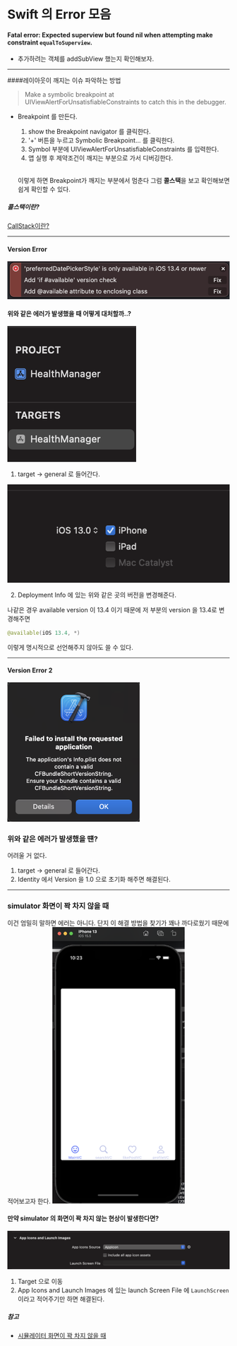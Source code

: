 # Swift 의 Error 모음

#### Fatal error: Expected superview but found nil when attempting make constraint `equalToSuperview`.

- 추가하려는 객체를 addSubView 했는지 확인해보자.
--- 

####레이아웃이 깨지는 이슈 파악하는 방법

> Make a symbolic breakpoint at UIViewAlertForUnsatisfiableConstraints to catch this in the debugger. 

- Breakpoint 를 만든다.
    1. show the Breakpoint navigator 를 클릭한다.
    2. '+' 버튼을 누르고 Symbolic Breakpoint... 를 클릭한다.
    3. Symbol 부분에 UIViewAlertForUnsatisfiableConstraints 를 입력한다.
    4. 앱 실행 후 제약조건이 깨지는 부분으로 가서 디버깅한다.<br><br>


    이렇게 하면 Breakpoint가 깨지는 부분에서 멈춘다
    그럼 **콜스택**을 보고 확인해보면 쉽게 확인할 수 있다.


##### 콜스택이란?

[CallStack이란?](https://github.com/Mindohyeon/TIL/blob/main/Study/Call-Stack.md)

--- 

#### Version Error
<img src="../../Image/availableError.png">

#### 위와 같은 에러가 발생했을 때 어떻게 대처할까..?
<img src="../../Image/ios-version설명.png">

1. target -> general 로 들어간다.


<img src="../../Image/ios-version.png">

2. Deployment Info 에 있는 위와 같은 곳의 버전을 변경해준다.

나같은 경우 available version 이 13.4 이기 때문에 저 부분의 version 을 13.4로 변경해주면 
``` swift 
@available(iOS 13.4, *)
```
이렇게 명시적으로 선언해주지 않아도 쓸 수 있다.

---

#### Version Error 2

<img src="../../Image/Xcode-VersionError.png" style="width: 300px">

### 위와 같은 에러가 발생했을 떈?

어려울 거 없다.

1. target -> general 로 들어간다.
2. Identity 에서 Version 을 1.0 으로 초기화 해주면 해결된다.

--- 
### simulator 화면이 꽉 차지 않을 때
이건 엄밀히 말하면 에러는 아니다. 단지 이 해결 방법을 찾기가 꽤나 까다로웠기 때문에 적어보고자 한다.
<img src="../../Image/simulatorScreen-notfull.png" style="width: 300px">

#### 만약 simulator 의 화면이 꽉 차지 않는 현상이 발생한다면?

<img src="../../Image/simulatorScreen-notfull2.png">

1. Target 으로 이동
2. App Icons and Launch Images 에 있는 launch Screen File 에 ```LaunchScreen``` 이라고 적어주기만 하면 해결된다.

##### 참고
- [시뮬레이터 화면이 꽉 차지 않을 때](https://www.inflearn.com/questions/104721)
